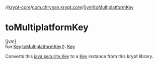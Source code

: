 //[krypt-core](../../index.md)/[com.chrynan.krypt.core](index.md)/[[jvm]toMultiplatformKey]([jvm]to-multiplatform-key.md)

# toMultiplatformKey

[jvm]\
fun [Key](https://developer.android.com/reference/kotlin/java/security/Key.html).[toMultiplatformKey]([jvm]to-multiplatform-key.md)(): [Key](../../../krypt-core/krypt-core/com.chrynan.krypt.core/-key/index.md)

Converts this [java.security.Key](https://developer.android.com/reference/kotlin/java/security/Key.html) to a [Key](../../../krypt-core/krypt-core/com.chrynan.krypt.core/-key/index.md) instance from this krypt library.
